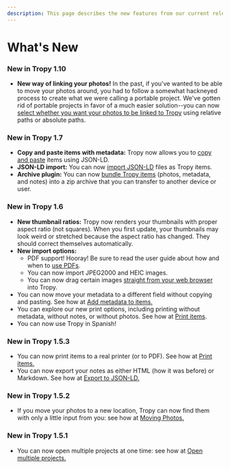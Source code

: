 ```yaml
---
description: This page describes the new features from our current release.
---
```


# What's New

### New in Tropy 1.10

* **New way of linking your photos!** In the past, if you've wanted to be able to move your photos around, you had to follow a somewhat hackneyed process to create what we were calling a portable project. We've gotten rid of portable projects in favor of a much easier solution--you can now [select whether you want your photos to be linked to Tropy](other-features/preferencesmd.md#project) using relative paths or absolute paths. 

### New in Tropy 1.7

* **Copy and paste items with metadata:** Tropy now allows you to [copy and paste](in-the-project-view/copy-and-paste-items..md) items using JSON-LD. 
* **JSON-LD import:** You can now [import JSON-LD](using-tropy/add_files.md#importing-json-ld-files) files as Tropy items.
* **Archive plugin:** You can now [bundle Tropy items](other-features/export-with-archive-plugin.md) \(photos, metadata, and notes\) into a zip archive that you can transfer to another device or user.

### New in Tropy 1.6

* **New thumbnail ratios:** Tropy now renders your thumbnails with proper aspect ratio \(not squares\). When you first update, your thumbnails may look weird or stretched because the aspect ratio has changed. They should correct themselves automatically.
* **New import options:**
  * PDF support! Hooray! Be sure to read the user guide about how and when to [use PDFs](using-tropy/add_files.md#importing-large-files-from-pdf-svg).
  * You can now import JPEG2000 and HEIC images.
  * You can now drag certain images [straight from your web browser](using-tropy/add_files.md#dragging-images-directly-from-a-web-browser) into Tropy.
* You can now move your metadata to a different field without copying and pasting. See how at [Add metadata to items.](in-the-project-view/add_metadata.md)
* You can explore our new print options, including printing without metadata, without notes, or without photos. See how at [Print items](other-features/print-items.md).
* You can now use Tropy in Spanish! 

### New in Tropy 1.5.3

* You can now print items to a real printer \(or to PDF\). See how at [Print items.](other-features/print-items.md)
* You can now export your notes as either HTML \(how it was before\) or Markdown. See how at [Export to JSON-LD.](other-features/export.md)

### New in Tropy 1.5.2

* If you move your photos to a new location, Tropy can now find them with only a little input from you: see how at [Moving Photos.](https://docs.tropy.org/troubleshooting/moving-photos)

### New in Tropy 1.5.1

* You can now open multiple projects at one time: see how at [Open multiple projects.](using-tropy/create_project.md#open-multiple-projects-at-the-same-time)

